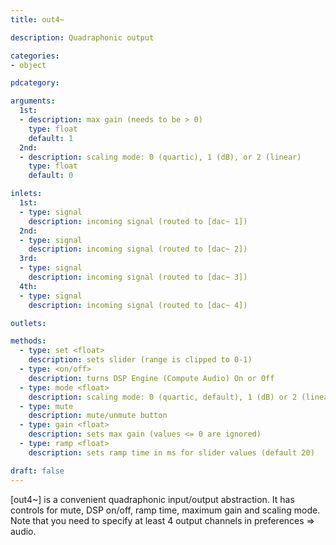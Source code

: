 ```yaml
---
title: out4~

description: Quadraphonic output

categories:
- object

pdcategory:

arguments:
  1st:
  - description: max gain (needs to be > 0)
    type: float
    default: 1
  2nd:
  - description: scaling mode: 0 (quartic), 1 (dB), or 2 (linear)
    type: float
    default: 0

inlets:
  1st:
  - type: signal
    description: incoming signal (routed to [dac~ 1])
  2nd:
  - type: signal
    description: incoming signal (routed to [dac~ 2])
  3rd:
  - type: signal
    description: incoming signal (routed to [dac~ 3])
  4th:
  - type: signal
    description: incoming signal (routed to [dac~ 4])

outlets:

methods:
  - type: set <float>
    description: sets slider (range is clipped to 0-1)
  - type: <on/off>
    description: turns DSP Engine (Compute Audio) On or Off
  - type: mode <float>
    description: scaling mode: 0 (quartic, default), 1 (dB) or 2 (linear)
  - type: mute
    description: mute/unmute button
  - type: gain <float>
    description: sets max gain (values <= 0 are ignored)
  - type: ramp <float>
    description: sets ramp time in ms for slider values (default 20)

draft: false
---
```


[out4~] is a convenient quadraphonic input/output abstraction. It has controls for mute, DSP on/off, ramp time, maximum gain and scaling mode. Note that you need to specify at least 4 output channels in preferences => audio.
